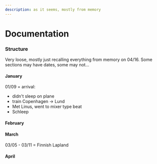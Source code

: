 ```yaml
---
description: as it seems, mostly from memory
---
```


# Documentation

### Structure

Very loose, mostly just recalling everything from memory on 04/16. Some sections may have dates, some may not...

#### January

01/09 = arrival:

* didn't sleep on plane
* train Copenhagen -> Lund
* Met Linus, went to mixer type beat
* Schleep

#### February



#### March

03/05 - 03/11 = Finnish Lapland

#### April

